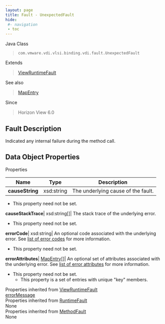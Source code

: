 ```yaml
---
layout: page
title: Fault - UnexpectedFault
hide:
 #- navigation
 - toc
---
```






Java Class  
> `com.vmware.vdi.vlsi.binding.vdi.fault.UnexpectedFault`

Extends  
> [ViewRuntimeFault](vdi.fault.ViewRuntimeFault.md)

See also  
> [MapEntry](vdi.util.MapEntry.md)

Since  
> Horizon View 6.0


## Fault Description 

Indicated any internal failure during the method call. 

## Data Object Properties

Properties

Name |  Type |  Description   
---|---|---  
**causeString**|  xsd:string|  The underlying cause of the fault.   


* This property need not be set.

  
**causeStackTrace**|  xsd:string[]|  The stack trace of the underlying error.   


* This property need not be set.

  
**errorCode**|  xsd:string|  An optional code associated with the underlying error. See [list of error codes](error-codes.md) for more information.   


* This property need not be set.

  
**errorAttributes**| [MapEntry[]](vdi.util.MapEntry.md)|  An optional set of attributes associated with the underlying error. See [list of error attributes](error-attributes.md) for more information.   


* This property need not be set.
  * This property is a set of entries with unique "key" members.

  
Properties inherited from [ViewRuntimeFault](vdi.fault.ViewRuntimeFault.md)  
[errorMessage](vdi.fault.ViewRuntimeFault.md#errorMessage)  
Properties inherited from [RuntimeFault](vmodl.RuntimeFault.md)  
None  
Properties inherited from [MethodFault](vmodl.MethodFault.md)  
None  
  
  
 
  
  
